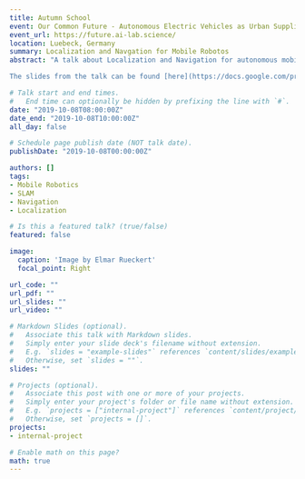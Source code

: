 ```yaml
---
title: Autumn School
event: Our Common Future - Autonomous Electric Vehicles as Urban Suppliers
event_url: https://future.ai-lab.science/
location: Luebeck, Germany
summary: Localization and Navgation for Mobile Robotos
abstract: "A talk about Localization and Navigation for autonomous mobile robots, prepared for pupils of the eighth class for the project Our Common Future - Autonomous Electric Vehicles as Urban Suppliers. \n \n

The slides from the talk can be found [here](https://docs.google.com/presentation/d/1OqF7F0vBzeYHbtYhBR-zVTPCEC_xtwNqE_SJc_hXi8o/edit#slide=id.p)."

# Talk start and end times.
#   End time can optionally be hidden by prefixing the line with `#`.
date: "2019-10-08T08:00:00Z"
date_end: "2019-10-08T10:00:00Z"
all_day: false

# Schedule page publish date (NOT talk date).
publishDate: "2019-10-08T00:00:00Z"

authors: []
tags:
- Mobile Robotics
- SLAM
- Navigation
- Localization

# Is this a featured talk? (true/false)
featured: false

image:
  caption: 'Image by Elmar Rueckert'
  focal_point: Right

url_code: ""
url_pdf: ""
url_slides: ""
url_video: ""

# Markdown Slides (optional).
#   Associate this talk with Markdown slides.
#   Simply enter your slide deck's filename without extension.
#   E.g. `slides = "example-slides"` references `content/slides/example-slides.md`.
#   Otherwise, set `slides = ""`.
slides: ""

# Projects (optional).
#   Associate this post with one or more of your projects.
#   Simply enter your project's folder or file name without extension.
#   E.g. `projects = ["internal-project"]` references `content/project/deep-learning/index.md`.
#   Otherwise, set `projects = []`.
projects:
- internal-project

# Enable math on this page?
math: true
---
```

